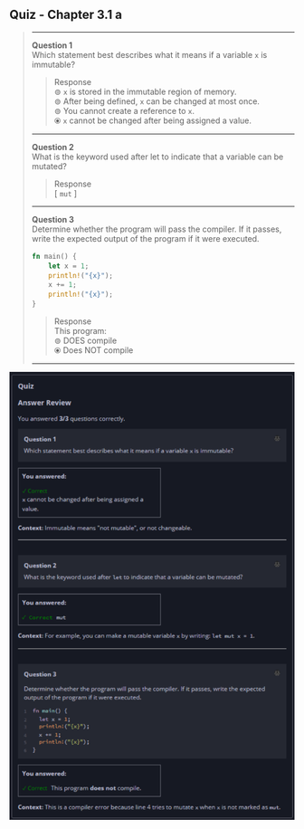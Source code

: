 ## Quiz - Chapter 3.1 a ##

> ---
> **Question 1**<br>
> Which statement best describes what it means if a 
> variable ```x``` is immutable?
>
>> Response<br>
> > ⊚ ```x``` is stored in the immutable region of memory.
> > <br>
> > ⊚ After being defined, ```x``` can be changed at most 
> > once.<br>
> > ⊚ You cannot create a reference to ```x```.<br>
> > ⦿ ```x``` cannot be changed after being assigned a 
> > value.
> 
> ---
> 
> **Question 2**<br>
> What is the keyword used after let to indicate that a 
> variable can be mutated?
>
> > Response<br>
> > [ ```mut``` ]
> 
> ---
> 
> **Question 3**<br>
> Determine whether the program will pass the compiler. If it 
> passes, write the expected output of the program if it were 
> executed.
>
> ```rust
> fn main() {
>     let x = 1;
>     println!("{x}");
>     x += 1;
>     println!("{x}");
> }
> ```
>
> > Response<br>
> > This program:<br>
> > ⊚ DOES compile<br>
> > ⦿ Does NOT compile<br>
> 
> ---

![image](../additional-files/images/quiz_0301a.png)
